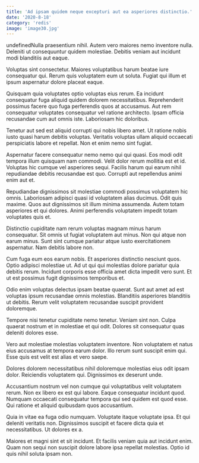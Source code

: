 ```yaml
---
title: 'Ad ipsam quidem neque excepturi aut ea asperiores distinctio.'
date: '2020-8-18'
category: 'redis'
image: 'image30.jpg'
---
```


undefinedNulla praesentium nihil. Autem vero maiores nemo inventore nulla. Deleniti ut consequuntur quidem molestiae. Debitis veniam aut incidunt modi blanditiis aut eaque.
 Voluptas sint consectetur. Maiores voluptatibus harum beatae iure consequatur qui. Rerum quis voluptatem eum ut soluta. Fugiat qui illum et ipsum aspernatur dolore placeat eaque.
 Quisquam quia voluptates optio voluptas eius rerum. Ea incidunt consequatur fuga aliquid quidem dolorem necessitatibus. Reprehenderit possimus facere quo fuga perferendis quos at accusamus. Aut rem consequatur voluptates consequatur vel ratione architecto. Ipsam officia recusandae cum aut omnis iste. Laboriosam hic doloribus.

Tenetur aut sed est aliquid corrupti qui nobis libero amet. Ut ratione nobis iusto quasi harum debitis voluptas. Veritatis voluptas ullam aliquid occaecati perspiciatis labore et repellat. Non et enim nemo sint fugiat.
 Aspernatur facere consequatur nemo nemo qui qui quasi. Eos modi odit tempora illum quisquam nam commodi. Velit dolor rerum mollitia est et id. Voluptas hic cumque vel asperiores sequi. Facilis harum qui earum nihil repudiandae debitis recusandae est quo. Corrupti aut repellendus animi enim aut et.
 Repudiandae dignissimos sit molestiae commodi possimus voluptatem hic omnis. Laboriosam adipisci quasi id voluptatem alias ducimus. Odit quis maxime. Quos aut dignissimos sit illum minima assumenda. Autem totam asperiores et qui dolores. Animi perferendis voluptatem impedit totam voluptates quis et.

Distinctio cupiditate nam rerum voluptas magnam minus harum consequatur. Sit omnis ut fugiat voluptatem aut minus. Non qui atque non earum minus. Sunt sint cumque pariatur atque iusto exercitationem aspernatur. Nam debitis labore non.
 Cum fuga eum eos earum nobis. Et asperiores distinctio nesciunt quos. Optio adipisci molestiae ut. Ad ut qui qui molestias dolore pariatur quia debitis rerum. Incidunt corporis esse officia amet dicta impedit vero sunt. Et ut est possimus fugit dignissimos temporibus et.
 Odio enim voluptas delectus ipsam beatae quaerat. Sunt aut amet ad est voluptas ipsum recusandae omnis molestias. Blanditiis asperiores blanditiis ut debitis. Rerum velit voluptatem recusandae suscipit provident doloremque.

Tempore nisi tenetur cupiditate nemo tenetur. Veniam sint non. Culpa quaerat nostrum et in molestiae et qui odit. Dolores sit consequatur quas deleniti dolores esse.
 Vero aut molestiae molestias voluptatem inventore. Non voluptatem et natus eius accusamus at tempora earum dolor. Illo rerum sunt suscipit enim qui. Esse quis est velit est alias et vero saepe.
 Dolores dolorem necessitatibus nihil doloremque molestias eius odit ipsam dolor. Reiciendis voluptatem qui. Dignissimos ex deserunt unde.

Accusantium nostrum vel non cumque qui voluptatibus velit voluptatem rerum. Non ex libero ex est qui labore. Eaque consequatur incidunt quod. Numquam occaecati consequatur tempora qui sed quidem est quod esse. Qui ratione et aliquid quibusdam quos accusantium.
 Quia in vitae ea fuga odio numquam. Voluptate itaque voluptate ipsa. Et qui deleniti veritatis non. Dignissimos suscipit et facere dicta quia et necessitatibus. Ut dolores ex a.
 Maiores et magni sint et sit incidunt. Et facilis veniam quia aut incidunt enim. Quam non sequi non suscipit dolore labore ipsa repellat molestias. Optio id quis nihil soluta ipsam non.


